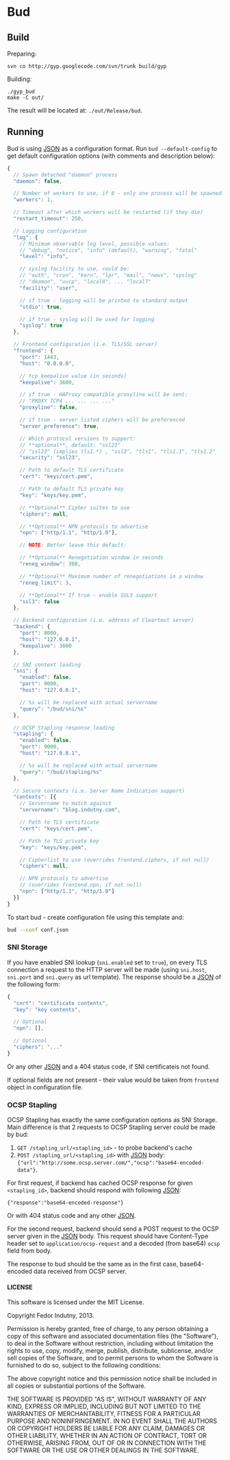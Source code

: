 # Bud

## Build

Preparing:
```
svn co http://gyp.googlecode.com/svn/trunk build/gyp
```

Building:
```
./gyp_bud
make -C out/
```

The result will be located at: `./out/Release/bud`.

## Running

Bud is using [JSON][0] as a configuration format. Run `bud --default-config`
to get default configuration options (with comments and description below):

```javascript
{
  // Spawn detached "daemon" process
  "daemon": false,

  // Number of workers to use, if 0 - only one process will be spawned.
  "workers": 1,

  // Timeout after which workers will be restarted (if they die)
  "restart_timeout": 250,

  // Logging configuration
  "log": {
    // Minimum observable log level, possible values:
    // "debug", "notice", "info" (default), "warning", "fatal"
    "level": "info",

    // syslog facility to use, could be:
    // "auth", "cron", "kern", "lpr", "mail", "news", "syslog"
    // "deamon", "uucp", "local0", ... "local7"
    "facility": "user",

    // if true - logging will be printed to standard output
    "stdio": true,

    // if true - syslog will be used for logging
    "syslog": true
  },

  // Frontend configuration (i.e. TLS/SSL server)
  "frontend": {
    "port": 1443,
    "host": "0.0.0.0",

    // tcp keepalive value (in seconds)
    "keepalive": 3600,

    // if true - HAProxy compatible proxyline will be sent:
    // "PROXY TCP4 ... ... ... ..."
    "proxyline": false,

    // if true - server listed ciphers will be preferenced
    "server_preference": true,

    // Which protocol versions to support:
    // **optional**, default: "ssl23"
    // "ssl23" (implies tls1.*) , "ssl3", "tls1", "tls1.1", "tls1.2"
    "security": "ssl23",

    // Path to default TLS certificate
    "cert": "keys/cert.pem",

    // Path to default TLS private key
    "key": "keys/key.pem",

    // **Optional** Cipher suites to use
    "ciphers": null,

    // **Optional** NPN protocols to advertise
    "npn": ["http/1.1", "http/1.0"],

    // NOTE: Better leave this default:

    // **Optional** Renegotiation window in seconds
    "reneg_window": 300,

    // **Optional** Maximum number of renegotiations in a window
    "reneg_limit": 3,

    // **Optional** If true - enable SSL3 support
    "ssl3": false
  },

  // Backend configuration (i.e. address of Cleartext server)
  "backend": {
    "port": 8000,
    "host": "127.0.0.1",
    "keepalive": 3600
  },

  // SNI context loading
  "sni": {
    "enabled": false,
    "port": 9000,
    "host": "127.0.0.1",

    // %s will be replaced with actual servername
    "query": "/bud/sni/%s"
  },

  // OCSP Stapling response loading
  "stapling": {
    "enabled": false,
    "port": 9000,
    "host": "127.0.0.1",

    // %s will be replaced with actual servername
    "query": "/bud/stapling/%s"
  },

  // Secure contexts (i.e. Server Name Indication support)
  "contexts": [{
    // Servername to match against
    "servername": "blog.indutny.com",

    // Path to TLS certificate
    "cert": "keys/cert.pem",

    // Path to TLS private key
    "key": "keys/key.pem",

    // Cipherlist to use (overrides frontend.ciphers, if not null)
    "ciphers": null,

    // NPN protocols to advertise
    // (overrides frontend.npn, if not null)
    "npn": ["http/1.1", "http/1.0"]
  }]
}
```

To start bud - create configuration file using this template and:

```bash
bud --conf conf.json
```

### SNI Storage

If you have enabled SNI lookup (`sni.enabled` set to `true`), on every TLS
connection a request to the HTTP server will be made (using `sni.host`,
`sni.port` and `sni.query` as url template). The response should be a [JSON][0]
of the following form:

```javascript
{
  "cert": "certificate contents",
  "key": "key contents",

  // Optional
  "npn": [],

  // Optional
  "ciphers": "..."
}
```

Or any other [JSON][0] and a 404 status code, if SNI certificateis not found.

If optional fields are not present - their value would be taken from `frontend`
object in configuration file.

### OCSP Stapling

OCSP Stapling has exactly the same configuration options as SNI Storage.
Main difference is that 2 requests to OCSP Stapling server could be made by bud:

1. `GET /stapling_url/<stapling_id>` - to probe backend's cache
2. `POST /stapling_url/<stapling_id>` with [JSON][0] body:
   `{"url":"http://some.ocsp.server.com/","ocsp":"base64-encoded-data"}`.

For first request, if backend has cached OCSP response for given
`<stapling_id>`, backend should respond with following [JSON][0]:

`{"response":"base64-encoded-response"}`

Or with 404 status code and any other [JSON][0].

For the second request, backend should send a POST request to the OCSP server
given in the [JSON][0] body. This request should have Content-Type header set
to `application/ocsp-request` and a decoded (from base64) `ocsp` field from
body.

The response to bud should be the same as in the first case, base64-encoded
data received from OCSP server.

#### LICENSE

This software is licensed under the MIT License.

Copyright Fedor Indutny, 2013.

Permission is hereby granted, free of charge, to any person obtaining a
copy of this software and associated documentation files (the
"Software"), to deal in the Software without restriction, including
without limitation the rights to use, copy, modify, merge, publish,
distribute, sublicense, and/or sell copies of the Software, and to permit
persons to whom the Software is furnished to do so, subject to the
following conditions:

The above copyright notice and this permission notice shall be included
in all copies or substantial portions of the Software.

THE SOFTWARE IS PROVIDED "AS IS", WITHOUT WARRANTY OF ANY KIND, EXPRESS
OR IMPLIED, INCLUDING BUT NOT LIMITED TO THE WARRANTIES OF
MERCHANTABILITY, FITNESS FOR A PARTICULAR PURPOSE AND NONINFRINGEMENT. IN
NO EVENT SHALL THE AUTHORS OR COPYRIGHT HOLDERS BE LIABLE FOR ANY CLAIM,
DAMAGES OR OTHER LIABILITY, WHETHER IN AN ACTION OF CONTRACT, TORT OR
OTHERWISE, ARISING FROM, OUT OF OR IN CONNECTION WITH THE SOFTWARE OR THE
USE OR OTHER DEALINGS IN THE SOFTWARE.

[0]: http://json.org/
